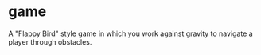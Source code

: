 # game
A "Flappy Bird" style game in which you work against gravity to navigate a player through obstacles.
